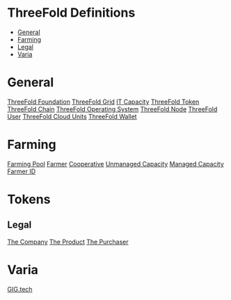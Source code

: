 # ThreeFold Definitions

- [General](#general)
- [Farming](#farming)
- [Legal](#legal)
- [Varia](#varia)

<a id='general'></a>

# General
[ThreeFold Foundation](../definitions/threefold_foundation.md)
[ThreeFold Grid](../definitions/threefold_grid.md)
[IT Capacity](../definitions/it_capacity.md)
[ThreeFold Token](../definitions/threefold_token.md)
[ThreeFold Chain](../definitions/threefold_chain.md)
[ThreeFold Operating System](../definitions/threefold_operating_system.md)
[ThreeFold Node](../definitions/threefold_node.md)
[ThreeFold User](../definitions/threefold_user.md)
[ThreeFold Cloud Units](../definitions/threefold_cloud_units.md)
[ThreeFold Wallet](../definitions/threefold_wallet.md)


<a id='farming'></a>

# Farming
[Farming Pool](../definitions/threefold_farming_pool.md)
[Farmer](../definitions/threefold_farmer.md)
[Cooperative](../definitions/threefold_cooperative.md)
[Unmanaged Capacity](../definitions/threefold_unmanaged_capacity.md)
[Managed Capacity](../definitions/threefold_managed_capacity.md)
[Farmer ID](../definitions/farmer_id.md)


<a id='tokens'></a>

# Tokens

<a id='legal'></a>

## Legal
[The Company](sub/the_company.md)
[The Product](sub/the_product.md)
[The Purchaser](sub/the_purchaser.md)


<a id='varia'></a>

# Varia

[GIG.tech](../definitions/threefold_tech.md)
